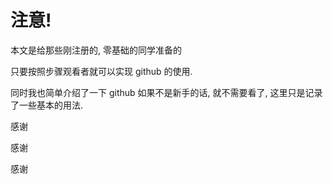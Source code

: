 # 注意!

本文是给那些刚注册的, 零基础的同学准备的

 只要按照步骤观看者就可以实现 github 的使用.

同时我也简单介绍了一下 github 如果不是新手的话, 就不需要看了, 这里只是记录了一些基本的用法.

感谢

感谢

感谢